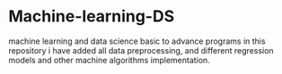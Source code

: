 # Machine-learning-DS
machine learning and data science basic to advance programs
in this repository i have added all data preprocessing, and different regression models and other machine algorithms implementation.
